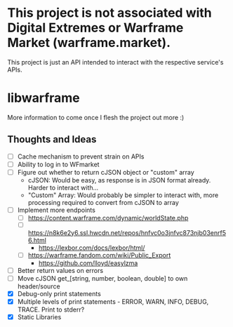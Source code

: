 # This project is not associated with Digital Extremes or Warframe Market (warframe.market).

This project is just an API intended to interact with the respective service's APIs.

# libwarframe

More information to come once I flesh the project out more :)


## Thoughts and Ideas

 - [ ] Cache mechanism to prevent strain on APIs
 - [ ] Ability to log in to WFmarket
 - [ ] Figure out whether to return cJSON object or "custom" array
    - cJSON: Would be easy, as response is in JSON format already. Harder to interact with...
    - "Custom" Array: Would probably be simpler to interact with, more processing required to convert from cJSON to array
 - [ ] Implement more endpoints
   - [ ] https://content.warframe.com/dynamic/worldState.php
   - [ ] https://n8k6e2y6.ssl.hwcdn.net/repos/hnfvc0o3jnfvc873njb03enrf56.html
     - https://lexbor.com/docs/lexbor/html/
   - [ ] https://warframe.fandom.com/wiki/Public_Export
     - https://github.com/lloyd/easylzma
 - [ ] Better return values on errors
 - [ ] Move cJSON get_[string, number, boolean, double] to own header/source
 - [X] Debug-only print statements
 - [X] Multiple levels of print statements - ERROR, WARN, INFO, DEBUG, TRACE. Print to stderr?
 - [X] Static Libraries
